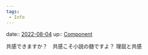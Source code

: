 ```yaml
---
tags:
 - Info
---
```


date:: [2022-08-04](Daily_Note/2022-08-04.md)
up:: [Component](../Bar/Novel/Chaos/Component.md)

共感できますか？　共感こそ小説の髄ですよ？
理屈と共感